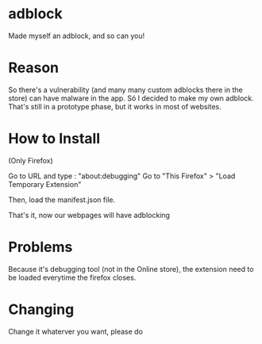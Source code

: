 # adblock
Made myself an adblock, and so can you!

# Reason
So there's a vulnerability (and many many custom adblocks there in the store) can have malware in the app. Só I decided to make my own adblock. That's still in a prototype phase, but it works in most of websites.

# How to Install
(Only Firefox)

Go to URL and type : "about:debugging"
Go to "This Firefox" > "Load Temporary Extension"

Then, load the manifest.json file.

That's it, now our webpages will have adblocking

# Problems
Because it's debugging tool (not in the Online store), the extension need to be loaded everytime the firefox closes.

# Changing
Change it whaterver you want, please do

